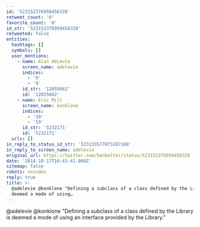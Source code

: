 ```yaml
---
id: '523152376950456320'
retweet_count: '0'
favorite_count: '0'
id_str: '523152376950456320'
retweeted: false
entities:
  hashtags: []
  symbols: []
  user_mentions:
    - name: Alan deLevie
      screen_name: adelevie
      indices:
        - '0'
        - '9'
      id_str: '12855662'
      id: '12855662'
    - name: Eric Mill
      screen_name: konklone
      indices:
        - '10'
        - '19'
      id_str: '5232171'
      id: '5232171'
  urls: []
in_reply_to_status_id_str: '523133577073287168'
in_reply_to_screen_name: adelevie
original_url: https://twitter.com/benbalter/status/523152376950456320
date: '2014-10-17T16:43:41.000Z'
sitemap: false
robots: noindex
reply: true
title: >-
  @adelevie @konklone "Defining a subclass of a class defined by the Library is
  deemed a mode of using…
---
```


@adelevie @konklone "Defining a subclass of a class defined by the Library is deemed a mode of using an interface provided by the Library."